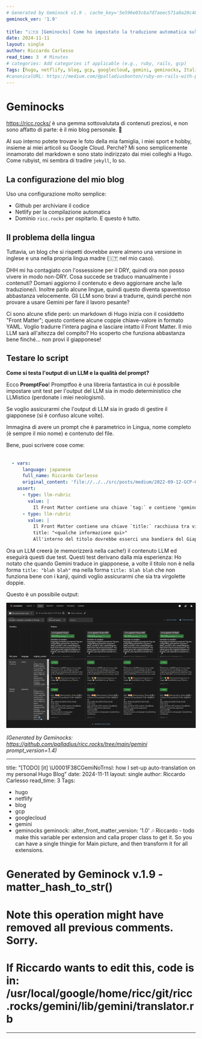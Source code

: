 ```yaml
---
# Generated by Geminock v1.9 . cache_key='5e596e03c6a7d7aeec571a0a20c4884f3ec56e1abef0b449afbaf5d1cde7741c-it.yaml'
geminock_ver: '1.9'

title: "🇮🇹♊ [Geminocks] Come ho impostato la traduzione automatica sul mio blog personale Hugo"
date: 2024-11-11
layout: single
author: Riccardo Carlesso
read_time: 3  # Minutes
# categories: Add categories if applicable (e.g., ruby, rails, gcp)
Tags: [hugo, netflify, blog, gcp, googlecloud, gemini, geminocks, Italian]
#canonicalURL: https://medium.com/@palladiusbonton/ruby-on-rails-with-postgresql-on-cloud-run-bdaaf0b26e0b
---
```


# Geminocks

https://ricc.rocks/ è una gemma sottovalutata di contenuti preziosi, e non sono affatto di parte: è il mio blog personale. 🤣

Al suo interno potete trovare le foto della mia famiglia, i miei sport e hobby, insieme ai miei articoli su Google Cloud. Perché? Mi sono semplicemente innamorato
del markdown e sono stato indirizzato dai miei colleghi a Hugo. Come rubyist, mi sembra di tradire `jekyll`, lo so.

## La configurazione del mio blog

Uso una configurazione molto semplice:

* Github per archiviare il codice
* Netlify per la compilazione automatica
* Dominio `ricc.rocks` per ospitarlo. E questo è tutto.

## Il problema della lingua

Tuttavia, un blog che si rispetti dovrebbe avere almeno una versione in inglese e una nella propria lingua madre (🇮🇹 nel mio caso).

DHH mi ha contagiato con l'ossessione per il DRY, quindi ora non posso vivere in modo non-DRY. Cosa succede se traduco manualmente i contenuti? Domani aggiorno il contenuto e devo aggiornare anche la/le traduzione/i.
Inoltre parlo alcune lingue, quindi questo diventa spaventoso abbastanza velocemente. Gli LLM sono bravi a tradurre, quindi perché non provare a usare Gemini per fare il lavoro pesante?

Ci sono alcune sfide però: un markdown di Hugo inizia con il cosiddetto "Front Matter"; questo contiene alcune coppie chiave-valore in formato YAML.
Voglio tradurre l'intera pagina e lasciare intatto il Front Matter. Il mio LLM sarà all'altezza del compito? Ho scoperto che funziona abbastanza bene finché...
non provi il giapponese!


## Testare lo script

**Come si testa l'output di un LLM e la qualità del prompt?**

Ecco **PromptFoo**! Promptfoo è una libreria fantastica in cui è possibile impostare unit test per l'output del LLM sia in modo deterministico
che LLMistico (perdonate i miei neologismi).

Se voglio assicurarmi che l'output di LLM sia in grado di gestire il giapponese (si è confuso alcune volte).

Immagina di avere un prompt che è parametrico in Lingua, nome completo (è sempre il mio nome) e contenuto del file.

Bene, puoi scrivere cose come:

```yaml

  - vars:
      language: japanese
      full_name: Riccardo Carlesso
      original_content: 'file://../../src/posts/medium/2022-09-12-GCP-CB-trigger-with-pulumi-python/index.md'
    assert:
      - type: llm-rubric
        value: |
          Il Front Matter contiene una chiave `tag:` e contiene 'geminock' e 'japanese'.
      - type: llm-rubric
        value: |
          Il Front Matter contiene una chiave `title:` racchiusa tra virgolette doppie, cioè una riga di questo tipo:
          title: "<qualche informazione qui>"
          All'interno del titolo dovrebbe esserci una bandiera del Giappone.
```

Ora un LLM creerà (e memorizzerà nella cache!) il contenuto LLM ed eseguirà questi due test. Questi test derivano dalla mia esperienza:
Ho notato che quando Gemini traduce in giapponese, a volte il titolo non è nella forma `title: "blah blah"` ma nella forma
`title: blah blah` che non funziona bene con i kanji, quindi voglio assicurarmi che sia tra virgolette doppie.

Questo è un possibile output:

![promptfoo output](image.png)


*(Generated by Geminocks: https://github.com/palladius/ricc.rocks/tree/main/gemini prompt_version=1.4)*

---
title: "[TODO] [it] \U0001F38CGemiNoTrnsl: how I set-up auto-translation on my personal
  Hugo Blog"
date: 2024-11-11
layout: single
author: Riccardo Carlesso
read_time: 3
Tags:
- hugo
- netflify
- blog
- gcp
- googlecloud
- gemini
- geminocks
geminock:
  :alter_front_matter_version: '1.0'
  :notes: Riccardo - todo make this variable per extension and calla  proper class
    to get it. So you can have a single thingie for Main picture, and then transform
    it for all extensions.
# Generated by Geminock v.1.9 - matter_hash_to_str()
# Note this operation might have removed all previous comments. Sorry.
# If Riccardo wants to edit this, code is in: /usr/local/google/home/ricc/git/ricc.rocks/gemini/lib/gemini/translator.rb
---
